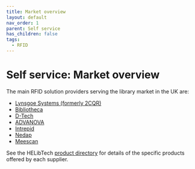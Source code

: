 ```yaml
---
title: Market overview
layout: default
nav_order: 1
parent: Self service
has_children: false
tags:
  - RFID
---
```

# Self service: Market overview

The main RFID solution providers serving the library market in the UK are:

* [Lynsgoe Systems (formerly 2CQR)](https://lyngsoesystems.com/)
* [Bibliotheca](https://www.bibliotheca.com/solutions/)
* [D-Tech](https://d-techinternational.com/?set_country=1)
* [ADVANOVA](https://advanova.co.uk/)
* [Intrepid](https://www.intrepidsecurity.com/library-security/)
* [Nedap](https://nedap.com/)
* [Meescan](https://meescan.com/products/rfid-stations/)

See the HELibTech [product directory](https://helibtech.netlify.app/product-directory/) for details of the specific products offered by each supplier.
